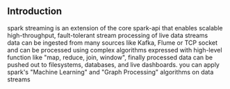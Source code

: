 ## Introduction

spark streaming is an extension of the core spark-api that enables scalable  
high-throughput, fault-tolerant stream processing of live data streams  
data can be ingested from many sources like Kafka, Flume or TCP socket  
and can be processed using complex algorithms expressed with high-level  
function like "map, reduce, join, window", finally processed data can be  
pushed out to filesystems, databases, and live dashboards.  you can apply  
spark's "Machine Learning" and "Graph Processing" algorithms on data streams  
